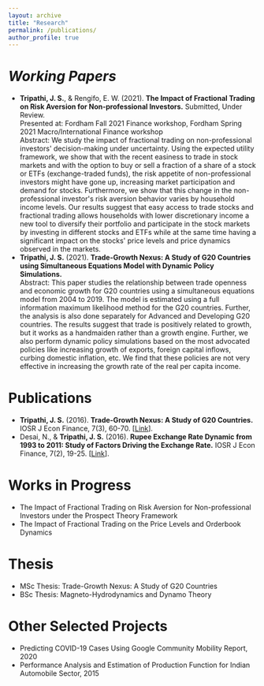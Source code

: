 ```yaml
---
layout: archive
title: "Research"
permalink: /publications/
author_profile: true
---
```

___Working Papers___
======
- **Tripathi, J. S.**, & Rengifo, E. W. (2021). **The Impact of Fractional Trading on Risk Aversion for Non-professional Investors.** Submitted, Under Review. <br>
Presented at: Fordham Fall 2021 Finance workshop, Fordham Spring 2021 Macro/International Finance workshop <br>
Abstract: We study the impact of fractional trading on non-professional investors' decision-making under uncertainty. Using the expected utility framework, we show that with the recent easiness to trade in stock markets and with the option to buy or sell a fraction of a share of a stock or ETFs (exchange-traded funds), the risk appetite of non-professional investors might have gone up, increasing market participation and demand for stocks. Furthermore, we show that this change in the non-professional investor's risk aversion behavior varies by household income levels. Our results suggest that easy access to trade stocks and fractional trading allows households with lower discretionary income a new tool to diversify their portfolio and participate in the stock markets by investing in different stocks and ETFs while at the same time having a significant impact on the stocks' price levels and price dynamics observed in the markets. 
- **Tripathi, J. S.** (2021). **Trade-Growth Nexus: A Study of G20 Countries using Simultaneous Equations Model with Dynamic Policy Simulations.** <br>
Abstract: This paper studies the relationship between trade openness and economic growth for G20 countries using a simultaneous equations model from 2004 to 2019. The model is estimated using a full information maximum likelihood method for the G20 countries. Further, the analysis is also done separately for Advanced and Developing G20 countries. The results suggest that trade is positively related to growth, but it works as a handmaiden rather than a growth engine. Further, we also perform dynamic policy simulations based on the most advocated policies like increasing growth of exports, foreign capital inflows, curbing domestic inflation, etc. We find that these policies are not very effective in increasing the growth rate of the real per capita income.

Publications
======
- **Tripathi, J. S.** (2016). **Trade-Growth Nexus: A Study of G20 Countries.** IOSR J Econ Finance, 7(3), 60-70.  [[Link](http://www.iosrjournals.org/iosr-jef/papers/Vol7-Issue3/Version-2/G0703026070.pdf)].
- Desai, N., & **Tripathi, J. S.** (2016). **Rupee Exchange Rate Dynamic from 1993 to 2011: Study of Factors Driving the Exchange Rate.** IOSR J Econ Finance, 7(2), 19-25.  [[Link](http://www.iosrjournals.org/iosr-jef/papers/Vol7-Issue2/Version-2/C0702021925.pdf)].


Works in Progress
======
- The Impact of Fractional Trading on Risk Aversion for Non-professional Investors under the Prospect Theory Framework
- The Impact of Fractional Trading on the Price Levels and Orderbook Dynamics

Thesis
======
- MSc Thesis: Trade-Growth Nexus: A Study of G20 Countries
- BSc Thesis: Magneto-Hydrodynamics and Dynamo Theory

Other Selected Projects
======
- Predicting COVID-19 Cases Using Google Community Mobility Report, 2020
- Performance Analysis and Estimation of Production Function for Indian Automobile Sector, 2015

<!--
{% if author.googlescholar %}
  You can also find my articles on <u><a href="{{author.googlescholar}}">my Google Scholar profile</a>.</u>
{% endif %}

{% include base_path %}

{% for post in site.publications reversed %}
  {% include archive-single.html %}
{% endfor %} -->

